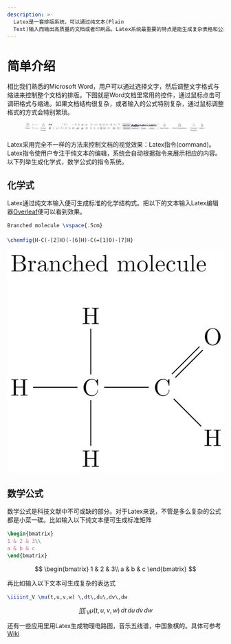 ```yaml
---
description: >-
  Latex是一套排版系统，可以通过纯文本(Plain
  Text)输入而输出高质量的文档或者印刷品。Latex系统最重要的特点是能生成复杂表格和公式，因此适用于编辑数学、物理等科技文档。
---
```


# 简单介绍

相比我们熟悉的Microsoft Word，用户可以通过选择文字，然后调整文字格式与缩进来控制整个文档的排版。下图就是Word文档里常用的控件，通过鼠标点击可调研格式与缩进。如果文档结构很复杂，或者输入的公式特别复杂，通过鼠标调整格式的方式会特别繁琐。

<figure><img src=".gitbook/assets/wps-formatting.png" alt=""><figcaption></figcaption></figure>

Latex采用完全不一样的方法来控制文档的视觉效果：Latex指令(command)。Latex指令使用户专注于纯文本的编辑，系统会自动根据指令来展示相应的内容。以下列举生成化学式，数学公式的指令系统。

## 化学式

&#x20;Latex通过纯文本输入便可生成标准的化学结构式。把以下的文本输入Latex编辑器[Overleaf](https://www.overleaf.com/)便可以看到效果。

```tex
Branched molecule \vspace{.5cm}

\chemfig{H-C(-[2]H)(-[6]H)-C(=[1]O)-[7]H}
```

<img src=".gitbook/assets/image.png" alt="" data-size="original">



## 数学公式

数学公式是科技文献中不可或缺的部分。对于Latex来说，不管是多么复杂的公式都是小菜一碟。比如输入以下纯文本便可生成标准矩阵

```tex
\begin{bmatrix}
1 & 2 & 3\\
a & b & c
\end{bmatrix}
```

$$
\begin{bmatrix}
1 & 2 & 3\\
a & b & c
\end{bmatrix}
$$



再比如输入以下文本可生成复杂的表达式

```tex
\iiiint_V \mu(t,u,v,w) \,dt\,du\,dv\,dw
```

$$
\iiiint_V \mu(t,u,v,w) \,dt\,du\,dv\,dw
$$

还有一些应用里用Latex生成物理电路图，音乐五线谱，中国象棋的。具体可参考[Wiki](https://zh.wikipedia.org/zh-cn/LaTeX)
